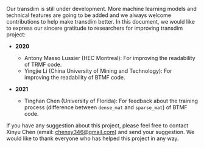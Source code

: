 Our transdim is still under development. More machine learning models and technical features are going to be added and we always welcome contributions to help make transdim better. In this document, we would like to express our sincere gratitude to researchers for improving transdim project:

- **2020**
  - Antony Masso Lussier (HEC Montreal): For improving the readability of TRMF code.
  - Yingjie Li (China University of Mining and Technology): For improving the readability of BTMF code.

- **2021**
  - Tinghan Chen (University of Florida): For feedback about the training process (difference between `dense_mat` and `sparse_mat`) of BTMF code.

If you have any suggestion about this project, please feel free to contact Xinyu Chen (email: chenxy346@gmail.com) and send your suggestion. We would like to thank everyone who has helped this project in any way.
